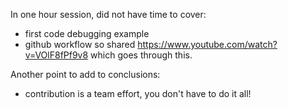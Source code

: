 In one hour session, did not have time to cover:
 - first code debugging example
 - github workflow
so shared https://www.youtube.com/watch?v=VOlF8fPf9v8 which goes through this.

Another point to add to conclusions: 
 - contribution is a team effort, you don't have to do it all!

